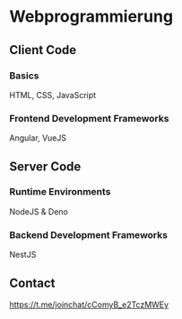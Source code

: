 # Webprogrammierung

## Client Code 
### Basics
HTML, CSS, JavaScript

### Frontend Development Frameworks
Angular, VueJS


## Server Code
### Runtime Environments 
NodeJS & Deno

### Backend Development Frameworks
NestJS

## Contact
https://t.me/joinchat/cComyB_e2TczMWEy
